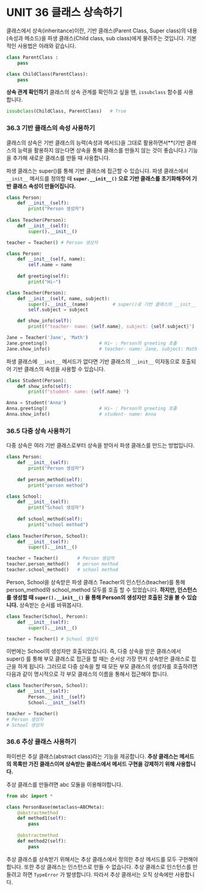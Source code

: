 # UNIT 36 클래스 상속하기

클래스에서 상속(inheritance)이란, 기반 클래스(Parent Class, Super class)의 내용(속성과 메소드)을 파생 클래스(Child class, sub class)에게 물려주는 것입니다. 기본적인 사용법은 아래와 같습니다. 

```python
class ParentClass :
	pass

class ChildClass(ParentClass):
	pass
```

**상속 관계 확인하기**
클래스의 상속 관계를 확인하고 싶을 땐, `issubclass` 함수를 사용합니다. 
```python
issubclass(ChildClass, ParentClass)   # True
```


### 36.3 기반 클래스의 속성 사용하기
클래스의 상속은 기반 클래스의 능력(속성과 메서드)을 그대로 활용하면서**(기반 클래스의 능력을 활용하지 않는다면 상속을 통해 클래스를 만들지 않는 것이 좋습니다.) 기능을 추가해 새로운 클래스를 만들 때 사용합니다. 

파생 클래스는 super()를 통해 기반 클래스에 접근할 수 있습니다. 파생 클래스에서 `__init__` 메서드를 정의할 때 **`super.__init__()` 으로 기반 클래스를 초기화해주어 기반 클래스 속성이 만들어집니다.**

```python 
class Person:
	def __init__(self):
		print("Person 생성자")
	
class Teacher(Person):
	def __init__(self):
		super().__init__()

teacher = Teacher() # Person 생성자
```

```python 
class Person:
	def __init__(self, name):
		self.name = name
	
	def greeting(self):
		print("Hi~")

class Teacher(Person):
	def __init__(self, name, subject):
		super().__init__(name)         # super()로 기반 클래스의 __init__ 호출
		self.subject = subject

	def show_info(self):
		print(f"teacher- name: {self.name}, subject: {self.subject}")

Jane = Teacher('Jane', 'Math')
Jane.greeting()                   # Hi~ : Person의 greeting 호출
Jane.show_info()                  # teacher- name: Jane, subject: Math 
```


파생 클래스에 `__init__` 메서드가 없다면 기반 클래스의  `__init__` 이자동으로 호출되어 기반 클래스의 속성을 사용할 수 있습니다. 
```python
class Student(Person):
	def show_info(self):
		print(f"student- name: {self.name} ")

Anna = Student('Anna')
Anna.greeting()                   # Hi~ : Person의 greeting 호출
Anna.show_info()                  # student- name: Anna
```


### 36.5 다중 상속 사용하기 

다중 상속은 여러 기반 클래스로부터 상속을 받아서 파생 클래스를 만드는 방법입니다. 
```python 
class Person:
	def __init__(self):
		print("Person 생성자")
	
	def person_method(self):
		print("person method")

class School:
	def __init__(self):
		print("School 생성자")
	
	def school_method(self):
		print("school method")
		
class Teacher(Person, School):
	def __init__(self):
		super().__init__()

teacher = Teacher()       # Person 생성자
teacher.person_method()   # person method
teacher.school_method()   # school method
```

Person, School을 상속받은 파생 클래스 Teacher의 인스턴스(teacher)를 통해 person_method와 school_method 모두를 호출 할 수 있었습니다. **하지만, 인스턴스를 생성할 때 `super().__init__()` 을 통해 Person의 생성자만 호출된 것을 볼 수 있습니다.** 상속받는 순서를 바꿔봅시다. 

```python
class Teacher(School, Person):
	def __init__(self):
		super().__init__()

teacher = Teacher() # School 생성자
```

이번에는 School의 생성자만 호출되었습니다. 즉, 다중 상속을 받은 클래스에서 super() 를 통해 부모 클래스로 접근을 할 때는 순서상 가장 먼저 상속받은 클래스로 접근을 하게 됩니다. 그러므로 다중 상속을 할 때 모든 부모 클래스의 생성자를 호출하려면 다음과 같이 명시적으로 각 부모 클래스의 이름을 통해서 접근해야 합니다.

```python
class Teacher(Person, School):
	def __init__(self):
		Person.__init__(self)
		School.__init__(self)

teacher = Teacher() 
# Person 생성자
# School 생성자
```

### 36.6 추상 클래스 사용하기

파이썬은 추살 클래스(abstract class)라는 기능을 제공합니다. **추상 클래스는 메서드의 목록만 가진 클래스이며 상속받는 클래스에서 메서드 구현을 강제하기 위해 사용합니다.**

추상 클래스를 만들려면 abc 모듈을 이용해야합니다. 

```python
from abc import *

class PersonBase(metaclass=ABCMeta):
	@abstractmethod
	def method1(self):
		pass
	
	@abstractmethod
	def method2(self):
		pass
```

추상 클래스를 상속받기 위해서는 추상 클래스에서 정의한 추상 메서드를 모두 구현해야합니다. 또한 추상 클래스는 인스턴스로 만들 수 없습니다. 추상 클래스로 인스턴스를 만들려고 하면 `TypeError` 가 발생합니다. 따라서 추상 클래서는 오직 상속에만 사용합니다. 